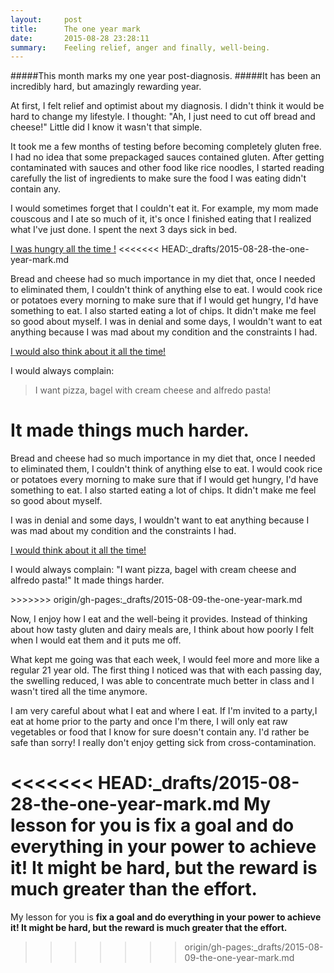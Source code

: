 ```yaml
---
layout:     post
title:      The one year mark
date:       2015-08-28 23:28:11
summary:    Feeling relief, anger and finally, well-being.  
---
```


#####This month marks my one year post-diagnosis. 
#####It has been an incredibly hard, but amazingly rewarding year.

At first, I felt relief and optimist about my diagnosis. I didn't think it would be hard to change my lifestyle. I thought: "Ah, I just need to cut off bread and cheese!" Little did I know it wasn't that simple.

It took me a few months of testing before becoming completely gluten free. I had no idea that some prepackaged sauces contained gluten. After getting contaminated with sauces and other food like rice noodles, I started reading carefully the list of ingredients to make sure the food I was eating didn't contain any. 

I would sometimes forget that I couldn't eat it. For example, my mom made couscous and I ate so much of it, it's once I finished eating that I realized what I've just done. I spent the next 3 days sick in bed.

<ins>I was hungry all the time !</ins>
<<<<<<< HEAD:_drafts/2015-08-28-the-one-year-mark.md

Bread and cheese had so much importance in my diet that, once I needed to eliminated them, I couldn't think of anything else to eat. I would cook rice or potatoes every morning to make sure that if I would get hungry, I'd have something to eat. I also started eating a lot of chips. It didn't make me feel so good about myself. 
I was in denial and some days, I wouldn't want to eat anything because I was mad about my condition and the constraints I had.

<ins>I would also think about it all the time!</ins>

I would always complain:

> I want pizza, bagel with cream cheese and alfredo pasta!

It made things much harder. 
=======
<p>Bread and cheese had so much importance in my diet that, once I needed to eliminated them, I couldn't think of anything else to eat. I would cook rice or potatoes every morning to make sure that if I would get hungry, I'd have something to eat. I also started eating a lot of chips. It didn't make me feel so good about myself. </p>
<p>I was in denial and some days, I wouldn't want to eat anything because I was mad about my condition and the constraints I had. </p>

<ins>I would think about it all the time!</ins> 
<p>I would always complain: "I want pizza, bagel with cream cheese and alfredo pasta!" It made things harder. </p>
>>>>>>> origin/gh-pages:_drafts/2015-08-09-the-one-year-mark.md

Now, I enjoy how I eat and the well-being it provides. Instead of thinking about how tasty gluten and dairy meals are, I think about how poorly I felt when I would eat them and it puts me off.  

What kept me going was that each week, I would feel more and more like a regular 21 year old. The first thing I noticed was that with each passing day, the swelling reduced, I was able to concentrate much better in class and I wasn't tired all the time anymore. 

I am very careful about what I eat and where I eat. If I'm invited to a party,I eat at home prior to the party and once I'm there, I will only eat raw vegetables or food that I know for sure doesn't contain any. I'd rather be safe than sorry! I really don't enjoy getting sick from cross-contamination. 

<<<<<<< HEAD:_drafts/2015-08-28-the-one-year-mark.md
My lesson for you is **fix a goal and do everything in your power to achieve it!** It might be hard, but the reward is much greater than the effort.
=======
My lesson for you is **fix a goal and do everything in your power to achieve it! It might be hard, but the reward is much greater that the effort.**
>>>>>>> origin/gh-pages:_drafts/2015-08-09-the-one-year-mark.md
